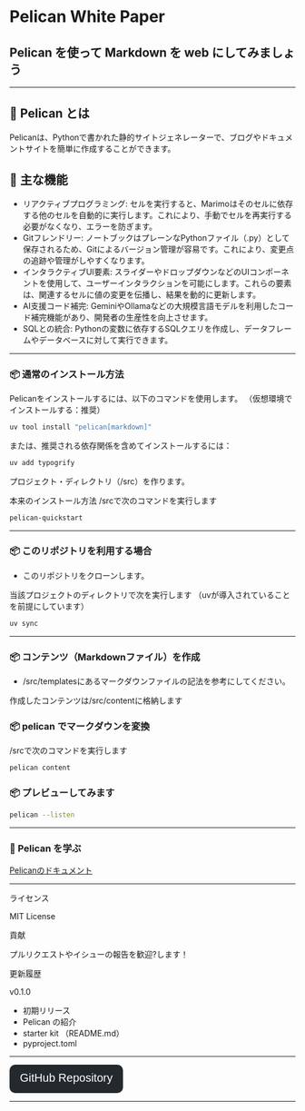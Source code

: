 # Pelican White Paper

## Pelican を使って Markdown を web にしてみましょう


---

## 🐍 Pelican とは

Pelicanは、Pythonで書かれた静的サイトジェネレーターで、ブログやドキュメントサイトを簡単に作成することができます。


## 🚀 主な機能

- リアクティブプログラミング: セルを実行すると、Marimoはそのセルに依存する他のセルを自動的に実行します。これにより、手動でセルを再実行する必要がなくなり、エラーを防ぎます。
- Gitフレンドリー: ノートブックはプレーンなPythonファイル（.py）として保存されるため、Gitによるバージョン管理が容易です。これにより、変更点の追跡や管理がしやすくなります。
- インタラクティブUI要素: スライダーやドロップダウンなどのUIコンポーネントを使用して、ユーザーインタラクションを可能にします。これらの要素は、関連するセルに値の変更を伝播し、結果を動的に更新します。
- AI支援コード補完: GeminiやOllamaなどの大規模言語モデルを利用したコード補完機能があり、開発者の生産性を向上させます。
- SQLとの統合: Pythonの変数に依存するSQLクエリを作成し、データフレームやデータベースに対して実行できます。

---

### 📦 通常のインストール方法

Pelicanをインストールするには、以下のコマンドを使用します。
（仮想環境でインストールする：推奨）

```bash
uv tool install "pelican[markdown]"
```
または、推奨される依存関係を含めてインストールするには：
```bash
uv add typogrify
```

プロジェクト・ディレクトリ（/src）を作ります。

本来のインストール方法
/srcで次のコマンドを実行します
```bash
pelican-quickstart
```

---

### 📦 このリポジトリを利用する場合

- このリポジトリをクローンします。

当該プロジェクトのディレクトリで次を実行します
（uvが導入されていることを前提にしています）

```bash
uv sync
```

---

### 📦 コンテンツ（Markdownファイル）を作成

- /src/templatesにあるマークダウンファイルの記法を参考にしてください。
  
作成したコンテンツは/src/contentに格納します



### 📦 pelican でマークダウンを変換

/srcで次のコマンドを実行します
```bash
pelican content
```

### 📦 プレビューしてみます

```bash
pelican --listen
```

---

### 📓 Pelican を学ぶ

[Pelicanのドキュメント](https://docs.getpelican.com/en/latest/)


---
ライセンス

MIT License

貢献

プルリクエストやイシューの報告を歓迎?します！

更新履歴

v0.1.0

- 初期リリース
- Pelican の紹介
- starter kit （README.md）
- pyproject.toml

---

<svg xmlns="http://www.w3.org/2000/svg" width="200" height="50" viewBox="0 0 200 50">
  <a href="https://github.com/watanabe3tipapa/pelican-white-paper" target="_blank">
    <rect width="200" height="50" rx="10" fill="#24292e"/>
    <text x="50%" y="50%" alignment-baseline="middle" text-anchor="middle" fill="#ffffff" font-size="20" font-family="Arial">GitHub Repository</text>
  </a>
</svg>


---
